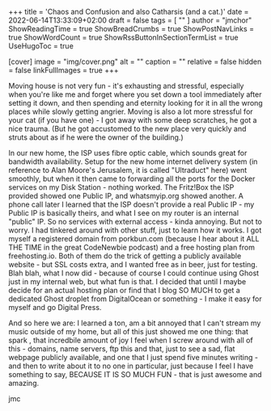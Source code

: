 +++
title = 'Chaos and Confusion and also Catharsis (and a cat.)'
date = 2022-06-14T13:33:09+02:00
draft = false
tags = [ "" ]
author = "jmchor"
ShowReadingTime = true
ShowBreadCrumbs = true
ShowPostNavLinks = true
ShowWordCount = true
ShowRssButtonInSectionTermList = true
UseHugoToc = true

[cover]
image = "img/cover.png"
alt = "<alt text>"
caption = "<text>"
relative = false
hidden = false
linkFullImages = true
+++

Moving house is not very fun - it's exhausting and stressful, especially when you're like me and forget where you set down a tool immediately after setting it down, and then spending and eternity looking for it in all the wrong places while slowly getting angrier. Moving is also a lot more stressful for your cat (if you have one) - I got away with some deep scratches, he got a nice trauma. (But he got accustomed to the new place very quickly and struts about as if he were the owner of the building.)


In our new home, the ISP uses fibre optic cable, which sounds great for bandwidth availability. Setup for the new home internet delivery system (in reference to Alan Moore's Jerusalem, it is called "Ultraduct" here) went smoothly, but when it then came to forwarding all the ports for the Docker services on my Disk Station - nothing worked.
The Fritz!Box the ISP provided showed one Public IP, and whatsmyip.org showed another. A phone call later I learned that the ISP doesn't provide a real Public IP - my Public IP is basically theirs, and what I see on my router is an internal "public" IP. So no services with external access - kinda annoying.
But not to worry. I had tinkered around with other stuff, just to learn how it works. I got myself a registered domain from porkbun.com (because I hear about it ALL THE TIME in the great CodeNewbie podcast) and a free hosting plan from freehosting.io. Both of them do the trick of getting a publicly available website  - but SSL costs extra, and I wanted free as in beer, just for testing.
Blah blah, what I now did - because of course I could continue using Ghost just in my internal web, but what fun is that. I decided that until I maybe decide for an actual hosting plan or find that I blog SO MUCH to get a dedicated Ghost droplet from DigitalOcean or something - I make it easy for myself and go Digital Press.

And so here we are: I learned a ton, am a bit annoyed that I can't stream my music outside of my home, but all of this just showed me one thing:  that spark , that incredbile amount of joy I feel when I screw around with all of this - domains, name servers, ftp this and that, just to see a sad, flat webpage publicly available, and one that I just spend five minutes writing - and then to write about it to no one in particular, just because I feel I have something to say, BECAUSE IT IS SO MUCH FUN - that is just awesome and amazing.

jmc
